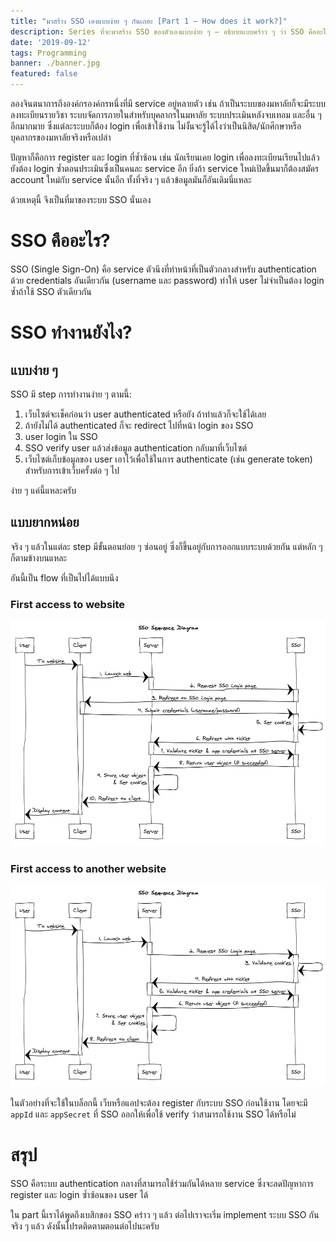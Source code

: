 ```yaml
---
title: "มาสร้าง SSO เองแบบง่าย ๆ กันเถอะ [Part 1 — How does it work?]"
description: Series ที่จะพาสร้าง SSO ของตัวเองแบบง่าย ๆ — อธิบายแบบคร่าว ๆ ว่า SSO คืออะไร มีประโยชน์ยังไง ทำงานยังไง
date: '2019-09-12'
tags: Programming
banner: ./banner.jpg
featured: false
---
```


ลองจินตนาการถึงองค์กรองค์กรหนึ่งที่มี service อยู่หลายตัว เช่น ถ้าเป็นระบบของมหาลัยก็จะมีระบบลงทะเบียนรายวิชา ระบบจัดการภายในสำหรับบุคลากรในมหาลัย ระบบประเมินหลังจบเทอม และอื่น ๆ อีกมากมาย ซึ่งแต่ละระบบก็ต้อง login เพื่อเข้าใช้งาน ไม่งั้นจะรู้ได้ไงว่าเป็นนิสิต/นักศึกษาหรือบุคลากรของมหาลัยจริงหรือเปล่า

ปัญหาก็คือการ register และ login ที่ซ้ำซ้อน เช่น นักเรียนเคย login เพื่อลงทะเบียนเรียนไปแล้วยังต้อง login ซ้ำตอนประเมินซึ่งเป็นคนละ service อีก ยิ่งถ้า service ใหม่เปิดขึ้นมาก็ต้องสมัคร account ใหม่กับ service นั้นอีก ทั้งที่จริง ๆ แล้วข้อมูลมันก็อันเดิมนี่แหละ

ด้วยเหตุนี้ จึงเป็นที่มาของระบบ SSO นั่นเอง

# SSO คืออะไร?

SSO (Single Sign-On) คือ service ตัวนึงที่ทำหน้าที่เป็นตัวกลางสำหรับ authentication ด้วย credentials อันเดียวกัน (username และ password) ทำให้ user ไม่จำเป็นต้อง login ซ้ำถ้าใช้ SSO ตัวเดียวกัน

# SSO ทำงานยังไง?

## แบบง่าย ๆ

SSO มี step การทำงานง่าย ๆ ตามนี้:
1. เว็บไซต์จะเช็คก่อนว่า user authenticated หรือยัง ถ้าทำแล้วก็จะใช้ได้เลย
2. ถ้ายังไม่ได้ authenticated ก็จะ redirect ไปที่หน้า login ของ SSO
3. user login ใน SSO
4. SSO verify user แล้วส่งข้อมูล authentication กลับมาที่เว็บไซต์
5. เว็บไซต์เก็บข้อมูลของ user เอาไว้เพื่อใช้ในการ authenticate (เช่น generate token) สำหรับการเข้าเว็บครั้งต่อ ๆ ไป

ง่าย ๆ แค่นี้แหละครับ

## แบบยากหน่อย

จริง ๆ แล้วในแต่ละ step มีขั้นตอนย่อย ๆ ซ่อนอยู่ ซึ่งก็ขึ้นอยู่กับการออกแบบระบบด้วยกัน แต่หลัก ๆ ก็ตามข้างบนแหละ

อันนี้เป็น flow ที่เป็นไปได้แบบนึง

### First access to website

![First access](sso_diagram_1.jpg)

### First access to another website

![First access to another web/app](sso_diagram_2.jpg)

ในตัวอย่างที่จะใช้ในบล็อกนี้ เว็บหรือแอปจะต้อง register กับระบบ SSO ก่อนใช้งาน โดยจะมี `appId` และ `appSecret` ที่ SSO ออกให้เพื่อใช้ verify ว่าสามารถใช้งาน SSO ได้หรือไม่

# สรุป

SSO คือระบบ authentication กลางที่สามารถใช้ร่วมกันได้หลาย service ซึ่งจะลดปัญหาการ register และ login ซ้ำซ้อนของ user ได้

ใน part นี้เราได้พูดถึงเบสิกของ SSO คร่าว ๆ แล้ว ต่อไปเราจะเริ่ม implement ระบบ SSO กันจริง ๆ แล้ว ดังนั้นโปรดติดตามตอนต่อไปนะครับ